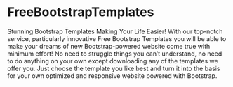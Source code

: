 FreeBootstrapTemplates
======================
Stunning Bootstrap Templates Making Your Life Easier!
With our top-notch service, particularly innovative Free Bootstrap Templates you will be able to make your dreams of new Bootstrap-powered website come true with minimum effort! No need to struggle things you can’t understand, no need to do anything on your own except downloading any of the templates we offer you. Just choose the template you like best and turn it into the basis for your own optimized and responsive website powered with Bootstrap.
